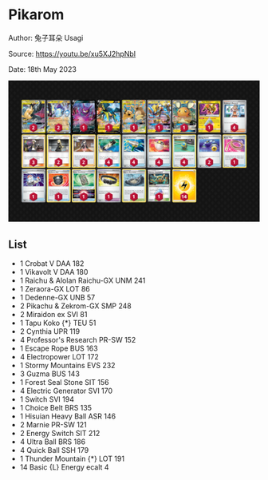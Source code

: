 # Pikarom

Author: 兔子耳朵 Usagi

Source: <https://youtu.be/xu5XJ2hpNbI>

Date: 18th May 2023

![decklist](../../images/SVI/Pikarom/6-%20Pikarom.png)

## List

* 1 Crobat V DAA 182
* 1 Vikavolt V DAA 180
* 1 Raichu & Alolan Raichu-GX UNM 241
* 1 Zeraora-GX LOT 86
* 1 Dedenne-GX UNB 57
* 2 Pikachu & Zekrom-GX SMP 248
* 2 Miraidon ex SVI 81
* 1 Tapu Koko {*} TEU 51
* 2 Cynthia UPR 119
* 4 Professor's Research PR-SW 152
* 1 Escape Rope BUS 163
* 4 Electropower LOT 172
* 1 Stormy Mountains EVS 232
* 3 Guzma BUS 143
* 1 Forest Seal Stone SIT 156
* 4 Electric Generator SVI 170
* 1 Switch SVI 194
* 1 Choice Belt BRS 135
* 1 Hisuian Heavy Ball ASR 146
* 2 Marnie PR-SW 121
* 2 Energy Switch SIT 212
* 4 Ultra Ball BRS 186
* 4 Quick Ball SSH 179
* 1 Thunder Mountain {*} LOT 191
* 14 Basic {L} Energy ecalt 4
